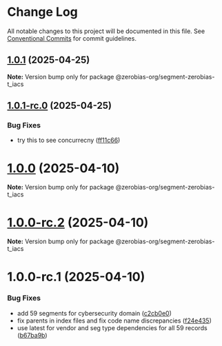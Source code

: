 # Change Log

All notable changes to this project will be documented in this file.
See [Conventional Commits](https://conventionalcommits.org) for commit guidelines.

## [1.0.1](https://github.com/zerobias-org/segment/compare/@zerobias-org/segment-zerobias-t_iacs@1.0.1-rc.0...@zerobias-org/segment-zerobias-t_iacs@1.0.1) (2025-04-25)

**Note:** Version bump only for package @zerobias-org/segment-zerobias-t_iacs





## [1.0.1-rc.0](https://github.com/zerobias-org/segment/compare/@zerobias-org/segment-zerobias-t_iacs@1.0.0...@zerobias-org/segment-zerobias-t_iacs@1.0.1-rc.0) (2025-04-25)


### Bug Fixes

* try this to see concurrecny ([ff11c66](https://github.com/zerobias-org/segment/commit/ff11c66d67cb9f185098fd640d4139178d29ae22))





# [1.0.0](https://github.com/zerobias-org/segment/compare/@zerobias-org/segment-zerobias-t_iacs@1.0.0-rc.2...@zerobias-org/segment-zerobias-t_iacs@1.0.0) (2025-04-10)

**Note:** Version bump only for package @zerobias-org/segment-zerobias-t_iacs





# [1.0.0-rc.2](https://github.com/zerobias-org/segment/compare/@zerobias-org/segment-zerobias-t_iacs@1.0.0-rc.1...@zerobias-org/segment-zerobias-t_iacs@1.0.0-rc.2) (2025-04-10)

**Note:** Version bump only for package @zerobias-org/segment-zerobias-t_iacs





# 1.0.0-rc.1 (2025-04-10)


### Bug Fixes

* add 59 segments for cybersecurity domain ([c2cb0e0](https://github.com/zerobias-org/segment/commit/c2cb0e0c1f1eabb51d7f5a6ae6db98c1516fcdbe))
* fix parents in index files and fix code name discrepancies ([f24e435](https://github.com/zerobias-org/segment/commit/f24e4352453caaa05074cc6bb66ee8ed21a4f11d))
* use latest for vendor and seg type dependencies for all 59 records ([b67ba9b](https://github.com/zerobias-org/segment/commit/b67ba9bed7a90fad3b084161ebc603b5b35214b8))
